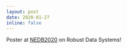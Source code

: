 ```yaml
---
layout: post
date: 2020-01-27
inline: false
---
```


Poster at [NEDB2020](https://mitdbg.github.io/nedbday/2020/) on Robust Data
Systems!
